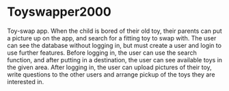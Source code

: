 # Toyswapper2000
Toy-swap app. When the child is bored of their old toy, their parents can put a picture up on the app, and search for a fitting toy to swap with. The user can see the database without logging in, but must create a user and login to use further features. Before logging in, the user can use the search function, and after putting in a destination, the user can see available toys in the given area. After logging in, the user can upload pictures of their toy, write questions to the other users and arrange pickup of the toys they are interested in.
